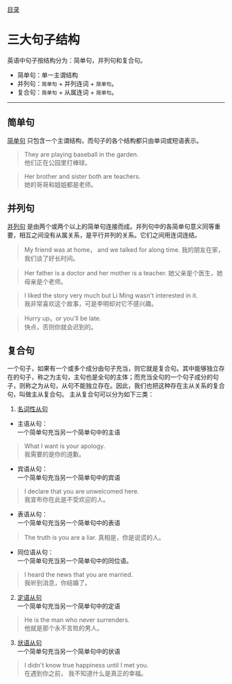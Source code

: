[目录](./README.md)
# 三大句子结构

英语中句子按结构分为：简单句，并列句和复合句。

* 简单句：单一主谓结构
* 并列句：`简单句` + 并列连词 + `简单句`。
* 复合句：`简单句` + 从属连词 + `简单句`。
---
## 简单句
[简单句](./structure.md) 只包含一个主谓结构，而句子的各个结构都只由单词或短语表示。

> They are playing baseball in the garden.   
他们正在公园里打棒球。

> Her brother and sister both are teachers.   
她的哥哥和姐姐都是老师。

## 并列句
[并列句](./compound.md) 是由两个或两个以上的简单句连接而成。并列句中的各简单句意义同等重要，相互之间没有从属关系，是平行并列的关系。它们之间用连词连结。

> My friend was at home， and we talked for along time.
我的朋友在家，我们谈了好长时间。

> Her father is a doctor and her mother is a teacher.
她父亲是个医生，她母亲是个老师。

> I liked the story very much but Li Ming wasn't interested in it.   
我非常喜欢这个故事，可是李明却对它不感兴趣。

> Hurry up，or you'll be late.  
快点，否则你就会迟到的。

## 复合句
一个句子，如果有一个或多个成分由句子充当，则它就是复合句。其中能够独立存在的句子，称之为主句，主句也是全句的主体；而充当全句的一个句子成分的句子，则称之为从句，从句不能独立存在。因此，我们也把这种存在主从关系的复合句，叫做主从复合句。
主从复合句可以分为如下三类：

1. [名词性从句](nominalClause.md)
* 主语从句：   
一个简单句充当另一个简单句中的主语 
> What I want is your apology.    
我需要的是你的道歉。
* 宾语从句：     
一个简单句充当另一个简单句中的宾语 
> I declare that you are unwelcomed here.    
我宣布你在此是不受欢迎的人。

* 表语从句：   
一个简单句充当另一个简单句中的表语   
> The truth is you are a liar. 
真相是，你是说谎的人。

* 同位语从句：    
一个简单句充当另一个简单句中的同位语。    
> I heard the news that you are married.    
我听到消息，你结婚了。

2. [定语从句](adjectiveClause.md)   
一个简单句充当另一个简单句中的定语 
> He is the man who never surrenders.    
他就是那个永不言败的男人。
 
3. [状语从句](adverbialClause.md)   
一个简单句充当另一个简单句中的状语 
> I didn't know true happiness until I met you.    
在遇到你之前， 我不知道什么是真正的幸福。